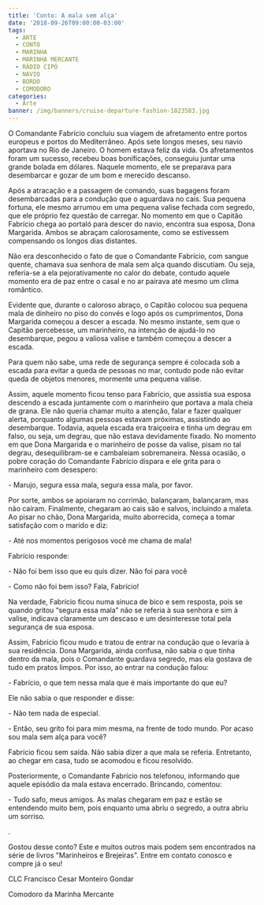```yaml
---
title: 'Conto: A mala sem alça'
date: '2018-09-26T09:00:00-03:00'
tags:
  - ARTE
  - CONTO
  - MARINHA
  - MARINHA MERCANTE
  - RÁDIO CIPÓ
  - NAVIO
  - BORDO
  - COMODORO
categories:
  - Arte
banner: /img/banners/cruise-departure-fashion-1023583.jpg
---
```

O Comandante Fabrício concluiu sua viagem de afretamento entre portos europeus e portos do Mediterrâneo. Após sete longos meses, seu navio aportava no Rio de Janeiro. O homem estava feliz da vida. Os afretamentos foram um sucesso, recebeu boas bonificações, conseguiu juntar uma grande bolada em dólares. Naquele momento, ele se preparava para desembarcar e gozar de um bom e merecido descanso. 

Após a atracação e a passagem de comando, suas bagagens foram desembarcadas para a condução que o aguardava no cais. Sua pequena fortuna, ele mesmo arrumou em uma pequena valise fechada com segredo, que ele próprio fez questão de carregar. No momento em que o Capitão Fabrício chega ao portaló para descer do navio, encontra sua esposa, Dona Margarida. Ambos se abraçam calorosamente, como se estivessem compensando os longos dias distantes.

Não era desconhecido o fato de que o Comandante Fabrício, com sangue quente, chamava sua senhora de mala sem alça quando discutiam. Ou seja, referia-se a ela pejorativamente no calor do debate, contudo aquele momento era de paz entre o casal e no ar pairava até mesmo um clima romântico. 

Evidente que, durante o caloroso abraço, o Capitão colocou sua pequena mala de dinheiro no piso do convés e logo após os cumprimentos, Dona Margarida começou a descer a escada. No mesmo instante, sem que o Capitão percebesse, um marinheiro, na intenção de ajudá-lo no desembarque, pegou a valiosa valise e também começou a descer a escada.

Para quem não sabe, uma rede de segurança sempre é colocada sob a escada para evitar a queda de pessoas no mar, contudo pode não evitar queda de objetos menores, mormente uma pequena valise.

Assim, aquele momento ficou tenso para Fabrício, que assistia sua esposa descendo a escada juntamente com o marinheiro que portava a mala cheia de grana. Ele não queria chamar muito a atenção, falar e fazer qualquer alerta, porquanto algumas pessoas estavam próximas, assistindo ao desembarque. Todavia, aquela escada era traiçoeira e tinha um degrau em falso, ou seja, um degrau, que não estava devidamente fixado. No momento em que Dona Margarida e o marinheiro de posse da valise, pisam no tal degrau, desequilibram-se e cambaleiam sobremaneira. Nessa ocasião, o pobre coração do Comandante Fabrício dispara e ele grita para o marinheiro com desespero: 

\- Marujo, segura essa mala, segura essa mala, por favor.  

Por sorte, ambos se apoiaram no corrimão, balançaram, balançaram, mas não caíram. Finalmente, chegaram ao cais são e salvos, incluindo a maleta. Ao pisar no chão, Dona Margarida, muito aborrecida, começa a tomar satisfação com o marido e diz: 

\- Até nos momentos perigosos você me chama de mala!

Fabrício responde:

\- Não foi bem isso que eu quis dizer. Não foi para você

\- Como não foi bem isso? Fala, Fabrício! 

Na verdade, Fabrício ficou numa sinuca de bico e sem resposta, pois se quando gritou “segura essa mala” não se referia à sua senhora e sim à valise, indicava claramente um descaso e um desinteresse total pela segurança de sua esposa.

Assim, Fabrício ficou mudo e tratou de entrar na condução que o levaria à sua residência. Dona Margarida, ainda confusa, não sabia o que tinha dentro da mala, pois o Comandante guardava segredo, mas ela gostava de tudo em pratos limpos. Por isso, ao entrar na condução falou:

\- Fabrício, o que tem nessa mala que é mais importante do que eu?  

Ele não sabia o que responder e disse:

\- Não tem nada de especial.  

\- Então, seu grito foi para mim mesma, na frente de todo mundo. Por acaso sou mala sem alça para você? 

Fabrício ficou sem saída. Não sabia dizer a que mala se referia. Entretanto, ao chegar em casa, tudo se acomodou e ficou resolvido. 

Posteriormente, o Comandante Fabrício nos telefonou, informando que aquele episódio da mala estava encerrado. Brincando, comentou:  

\- Tudo safo, meus amigos. As malas chegaram em paz e estão se entendendo muito bem, pois enquanto uma abriu o segredo, a outra abriu um sorriso.

.

Gostou desse conto? Este e muitos outros mais podem sem encontrados na série de livros "Marinheiros e Brejeiras". Entre em contato conosco e compre já o seu!

CLC Francisco Cesar Monteiro Gondar

Comodoro da Marinha Mercante

